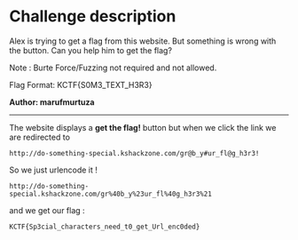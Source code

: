 # Challenge description

Alex is trying to get a flag from this website. But something is wrong with the button. Can you help him to get the flag?

Note : Burte Force/Fuzzing not required and not allowed.

Flag Format: KCTF{S0M3_TEXT_H3R3}

**Author: marufmurtuza**

-----------------------------------------------------------

The website displays a **get the flag!** button but when we click the link we are redirected to 

``` http://do-something-special.kshackzone.com/gr@b_y#ur_fl@g_h3r3! ```

So we just urlencode it ! 

``` http://do-something-special.kshackzone.com/gr%40b_y%23ur_fl%40g_h3r3%21 ```

and we get our flag : 

``` KCTF{Sp3cial_characters_need_t0_get_Url_enc0ded} ```

